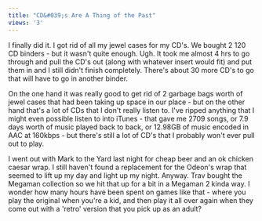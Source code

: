 ```yaml
---
title: "CD&#039;s Are A Thing of the Past"
views: '3'
---
```

<p>I finally did it.  I got rid of all my jewel cases for my CD's.  We bought 2 120 CD  binders - but it wasn't quite enough.  Ugh.  It took me almost 4 hrs to go through and pull the CD's out (along with whatever insert would fit) and put them in and I still didn't finish completely.  There's about 30 more CD's to go that will have to go in another binder.</p>
<p>On the one hand it was really good to get rid of 2 garbage bags worth of jewel cases that had been taking up space in our place - but on the other hand that's a lot of CDs that I don't really listen to.  I've ripped anything that I might even possible listen to into iTunes - that gave me 2709 songs, or 7.9 days worth of music played back to back, or 12.98GB of music encoded in AAC at 160kbps - but there's still a lot of CD's that I probably won't ever pull out to play.</p>
<p>I went out with Mark to the Yard last night for cheap beer and an ok chicken caesar wrap.  I still haven't found a replacement for the Odeon's wrap that seemed to lift up my day and light up my night.  Anyway.  Trav bought the Megaman collection so we hit that up for a bit in a Megaman 2 kinda way.  I wonder how many hours have been spent on games like that - where you play the original when you're a kid, and then play it all over again when they come out with a 'retro' version that you pick up as an adult?</p>
